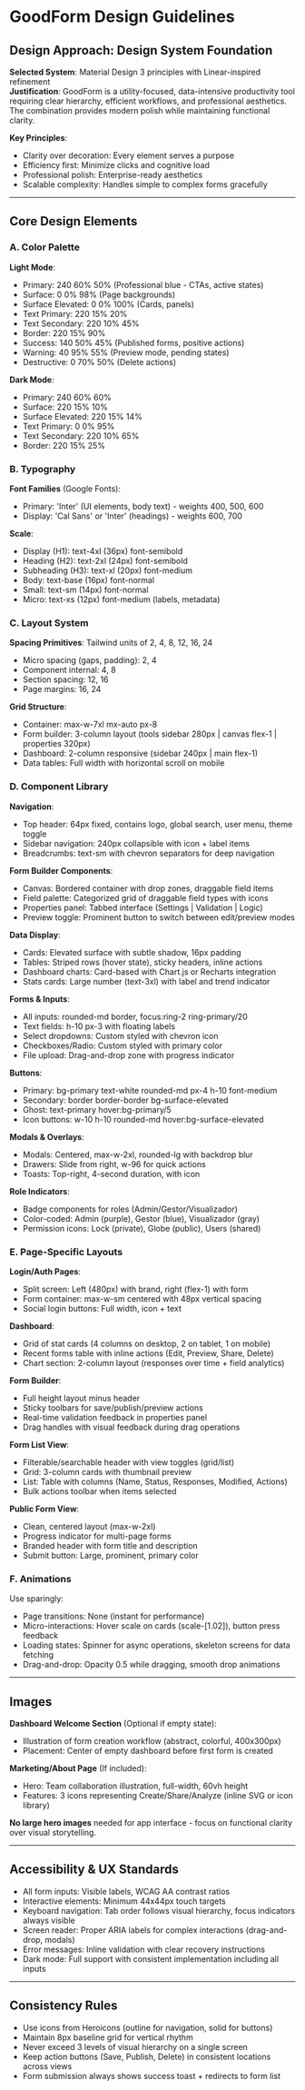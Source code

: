 # GoodForm Design Guidelines

## Design Approach: Design System Foundation
**Selected System**: Material Design 3 principles with Linear-inspired refinement  
**Justification**: GoodForm is a utility-focused, data-intensive productivity tool requiring clear hierarchy, efficient workflows, and professional aesthetics. The combination provides modern polish while maintaining functional clarity.

**Key Principles**:
- Clarity over decoration: Every element serves a purpose
- Efficiency first: Minimize clicks and cognitive load
- Professional polish: Enterprise-ready aesthetics
- Scalable complexity: Handles simple to complex forms gracefully

---

## Core Design Elements

### A. Color Palette

**Light Mode**:
- Primary: 240 60% 50% (Professional blue - CTAs, active states)
- Surface: 0 0% 98% (Page backgrounds)
- Surface Elevated: 0 0% 100% (Cards, panels)
- Text Primary: 220 15% 20%
- Text Secondary: 220 10% 45%
- Border: 220 15% 90%
- Success: 140 50% 45% (Published forms, positive actions)
- Warning: 40 95% 55% (Preview mode, pending states)
- Destructive: 0 70% 50% (Delete actions)

**Dark Mode**:
- Primary: 240 60% 60%
- Surface: 220 15% 10%
- Surface Elevated: 220 15% 14%
- Text Primary: 0 0% 95%
- Text Secondary: 220 10% 65%
- Border: 220 15% 25%

### B. Typography

**Font Families** (Google Fonts):
- Primary: 'Inter' (UI elements, body text) - weights 400, 500, 600
- Display: 'Cal Sans' or 'Inter' (headings) - weights 600, 700

**Scale**:
- Display (H1): text-4xl (36px) font-semibold
- Heading (H2): text-2xl (24px) font-semibold  
- Subheading (H3): text-xl (20px) font-medium
- Body: text-base (16px) font-normal
- Small: text-sm (14px) font-normal
- Micro: text-xs (12px) font-medium (labels, metadata)

### C. Layout System

**Spacing Primitives**: Tailwind units of 2, 4, 8, 12, 16, 24
- Micro spacing (gaps, padding): 2, 4
- Component internal: 4, 8
- Section spacing: 12, 16
- Page margins: 16, 24

**Grid Structure**:
- Container: max-w-7xl mx-auto px-8
- Form builder: 3-column layout (tools sidebar 280px | canvas flex-1 | properties 320px)
- Dashboard: 2-column responsive (sidebar 240px | main flex-1)
- Data tables: Full width with horizontal scroll on mobile

### D. Component Library

**Navigation**:
- Top header: 64px fixed, contains logo, global search, user menu, theme toggle
- Sidebar navigation: 240px collapsible with icon + label items
- Breadcrumbs: text-sm with chevron separators for deep navigation

**Form Builder Components**:
- Canvas: Bordered container with drop zones, draggable field items
- Field palette: Categorized grid of draggable field types with icons
- Properties panel: Tabbed interface (Settings | Validation | Logic)
- Preview toggle: Prominent button to switch between edit/preview modes

**Data Display**:
- Cards: Elevated surface with subtle shadow, 16px padding
- Tables: Striped rows (hover state), sticky headers, inline actions
- Dashboard charts: Card-based with Chart.js or Recharts integration
- Stats cards: Large number (text-3xl) with label and trend indicator

**Forms & Inputs**:
- All inputs: rounded-md border, focus:ring-2 ring-primary/20
- Text fields: h-10 px-3 with floating labels
- Select dropdowns: Custom styled with chevron icon
- Checkboxes/Radio: Custom styled with primary color
- File upload: Drag-and-drop zone with progress indicator

**Buttons**:
- Primary: bg-primary text-white rounded-md px-4 h-10 font-medium
- Secondary: border border-border bg-surface-elevated
- Ghost: text-primary hover:bg-primary/5
- Icon buttons: w-10 h-10 rounded-md hover:bg-surface-elevated

**Modals & Overlays**:
- Modals: Centered, max-w-2xl, rounded-lg with backdrop blur
- Drawers: Slide from right, w-96 for quick actions
- Toasts: Top-right, 4-second duration, with icon

**Role Indicators**:
- Badge components for roles (Admin/Gestor/Visualizador)
- Color-coded: Admin (purple), Gestor (blue), Visualizador (gray)
- Permission icons: Lock (private), Globe (public), Users (shared)

### E. Page-Specific Layouts

**Login/Auth Pages**:
- Split screen: Left (480px) with brand, right (flex-1) with form
- Form container: max-w-sm centered with 48px vertical spacing
- Social login buttons: Full width, icon + text

**Dashboard**:
- Grid of stat cards (4 columns on desktop, 2 on tablet, 1 on mobile)
- Recent forms table with inline actions (Edit, Preview, Share, Delete)
- Chart section: 2-column layout (responses over time + field analytics)

**Form Builder**:
- Full height layout minus header
- Sticky toolbars for save/publish/preview actions
- Real-time validation feedback in properties panel
- Drag handles with visual feedback during drag operations

**Form List View**:
- Filterable/searchable header with view toggles (grid/list)
- Grid: 3-column cards with thumbnail preview
- List: Table with columns (Name, Status, Responses, Modified, Actions)
- Bulk actions toolbar when items selected

**Public Form View**:
- Clean, centered layout (max-w-2xl)
- Progress indicator for multi-page forms
- Branded header with form title and description
- Submit button: Large, prominent, primary color

### F. Animations

Use sparingly:
- Page transitions: None (instant for performance)
- Micro-interactions: Hover scale on cards (scale-[1.02]), button press feedback
- Loading states: Spinner for async operations, skeleton screens for data fetching
- Drag-and-drop: Opacity 0.5 while dragging, smooth drop animations

---

## Images

**Dashboard Welcome Section** (Optional if empty state):
- Illustration of form creation workflow (abstract, colorful, 400x300px)
- Placement: Center of empty dashboard before first form is created

**Marketing/About Page** (If included):
- Hero: Team collaboration illustration, full-width, 60vh height
- Features: 3 icons representing Create/Share/Analyze (inline SVG or icon library)

**No large hero images** needed for app interface - focus on functional clarity over visual storytelling.

---

## Accessibility & UX Standards

- All form inputs: Visible labels, WCAG AA contrast ratios
- Interactive elements: Minimum 44x44px touch targets
- Keyboard navigation: Tab order follows visual hierarchy, focus indicators always visible
- Screen reader: Proper ARIA labels for complex interactions (drag-and-drop, modals)
- Error messages: Inline validation with clear recovery instructions
- Dark mode: Full support with consistent implementation including all inputs

---

## Consistency Rules

- Use icons from Heroicons (outline for navigation, solid for buttons)
- Maintain 8px baseline grid for vertical rhythm
- Never exceed 3 levels of visual hierarchy on a single screen
- Keep action buttons (Save, Publish, Delete) in consistent locations across views
- Form submission always shows success toast + redirects to form list